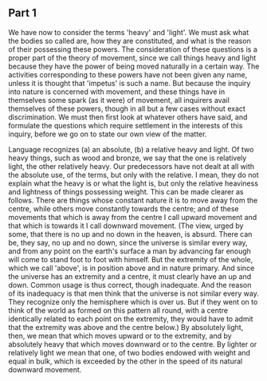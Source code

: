 ## Part 1

We have now to consider the terms 'heavy' and 'light'.
We must ask what the bodies so called are, how they are constituted, and what is the reason of their possessing these powers.
The consideration of these questions is a proper part of the theory of movement, since we call things heavy and light because they have the power of being moved naturally in a certain way.
The activities corresponding to these powers have not been given any name, unless it is thought that 'impetus' is such a name.
But because the inquiry into nature is concerned with movement, and these things have in themselves some spark (as it were) of movement, all inquirers avail themselves of these powers, though in all but a few cases without exact discrimination.
We must then first look at whatever others have said, and formulate the questions which require settlement in the interests of this inquiry, before we go on to state our own view of the matter.

Language recognizes (a) an absolute, (b) a relative heavy and light.
Of two heavy things, such as wood and bronze, we say that the one is relatively light, the other relatively heavy.
Our predecessors have not dealt at all with the absolute use, of the terms, but only with the relative.
I mean, they do not explain what the heavy is or what the light is, but only the relative heaviness and lightness of things possessing weight.
This can be made clearer as follows.
There are things whose constant nature it is to move away from the centre, while others move constantly towards the centre; and of these movements that which is away from the centre I call upward movement and that which is towards it I call downward movement.
(The view, urged by some, that there is no up and no down in the heaven, is absurd.
There can be, they say, no up and no down, since the universe is similar every way, and from any point on the earth's surface a man by advancing far enough will come to stand foot to foot with himself.
But the extremity of the whole, which we call 'above', is in position above and in nature primary.
And since the universe has an extremity and a centre, it must clearly have an up and down.
Common usage is thus correct, though inadequate.
And the reason of its inadequacy is that men think that the universe is not similar every way.
They recognize only the hemisphere which is over us.
But if they went on to think of the world as formed on this pattern all round, with a centre identically related to each point on the extremity, they would have to admit that the extremity was above and the centre below.)
By absolutely light, then, we mean that which moves upward or to the extremity, and by absolutely heavy that which moves downward or to the centre.
By lighter or relatively light we mean that one, of two bodies endowed with weight and equal in bulk, which is exceeded by the other in the speed of its natural downward movement.

